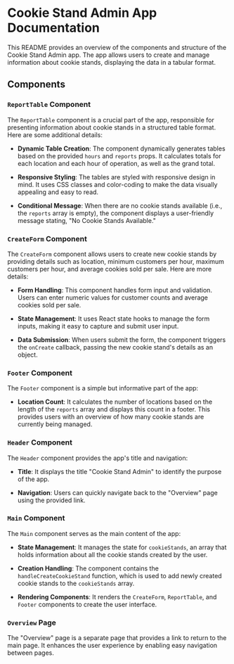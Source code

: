 # Cookie Stand Admin App Documentation

This README provides an overview of the components and structure of the Cookie Stand Admin app. The app allows users to create and manage information about cookie stands, displaying the data in a tabular format.

## Components


### `ReportTable` Component

The `ReportTable` component is a crucial part of the app, responsible for presenting information about cookie stands in a structured table format. Here are some additional details:

- **Dynamic Table Creation**: The component dynamically generates tables based on the provided `hours` and `reports` props. It calculates totals for each location and each hour of operation, as well as the grand total.

- **Responsive Styling**: The tables are styled with responsive design in mind. It uses CSS classes and color-coding to make the data visually appealing and easy to read.

- **Conditional Message**: When there are no cookie stands available (i.e., the `reports` array is empty), the component displays a user-friendly message stating, "No Cookie Stands Available."

### `CreateForm` Component

The `CreateForm` component allows users to create new cookie stands by providing details such as location, minimum customers per hour, maximum customers per hour, and average cookies sold per sale. Here are more details:

- **Form Handling**: This component handles form input and validation. Users can enter numeric values for customer counts and average cookies sold per sale.

- **State Management**: It uses React state hooks to manage the form inputs, making it easy to capture and submit user input.

- **Data Submission**: When users submit the form, the component triggers the `onCreate` callback, passing the new cookie stand's details as an object.

### `Footer` Component

The `Footer` component is a simple but informative part of the app:

- **Location Count**: It calculates the number of locations based on the length of the `reports` array and displays this count in a footer. This provides users with an overview of how many cookie stands are currently being managed.

### `Header` Component

The `Header` component provides the app's title and navigation:

- **Title**: It displays the title "Cookie Stand Admin" to identify the purpose of the app.

- **Navigation**: Users can quickly navigate back to the "Overview" page using the provided link.

### `Main` Component

The `Main` component serves as the main content of the app:

- **State Management**: It manages the state for `cookieStands`, an array that holds information about all the cookie stands created by the user.

- **Creation Handling**: The component contains the `handleCreateCookieStand` function, which is used to add newly created cookie stands to the `cookieStands` array.

- **Rendering Components**: It renders the `CreateForm`, `ReportTable`, and `Footer` components to create the user interface.

### `Overview` Page

The "Overview" page is a separate page that provides a link to return to the main page. It enhances the user experience by enabling easy navigation between pages.
